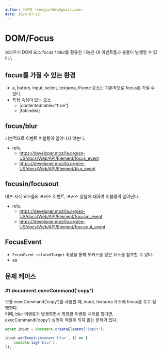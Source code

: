 ```yaml
---
author: 이규철 <leegyu4dev@gmail.com>
date: 2024-07-12
---
```


# DOM/Focus

브라우저 DOM 요소 focus / blur를 활용한 기능은 UI 이벤트들과 충돌이 발생할 수 있다.\

## focus를 가질 수 있는 환경

- a, button, input, select, textarea, iframe 요소는 기본적으로 focus를 가질 수 있다.
- 특정 속성이 있는 요소
    - [contenteditable="true"]
    - [tabindex]

## focus/blur

기본적으로 이벤트 버블링이 일어나지 않는다.

- refs.
    - <https://developer.mozilla.org/en-US/docs/Web/API/Element/focus_event>
    - <https://developer.mozilla.org/en-US/docs/Web/API/Element/blur_event>

## focusin/focusout

내부 자식 요소들의 포커스 이벤트, 포커스 잃음에 대하여 버블링이 일어난다.

- refs.
    - <https://developer.mozilla.org/en-US/docs/Web/API/Element/focusin_event>
    - <https://developer.mozilla.org/en-US/docs/Web/API/Element/focusout_event>

## FocusEvent

- `FocusEvent.relatedTarget` 속성을 통해 포커스를 잃은 요소를 참조할 수 있다.
- aa

## 문제 케이스

### #1 document.execCommand('copy')

보통 execCommand('copy')를 사용할 때, input, textarea 요소에 focus를 주고 실행한다.\
이때, blur 이벤트가 발생하면서 특정한 이벤트 처리를 했다면, execCommand('copy') 실행이 적절히 되지 않는 문제가 있다.

```js
const input = document.createElement('input');

input.addEventListener('blur', () => {
    console.log('blur');
});

```
